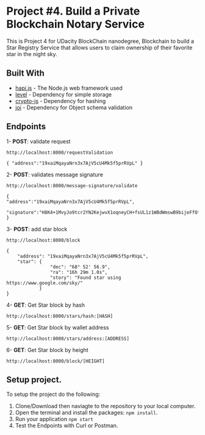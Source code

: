 # Project #4. Build a Private Blockchain Notary Service

This is Project 4 for UDacity BlockChain nanodegree, Blockchain to build a Star Registry Service that allows users to claim ownership of their favorite star in the night sky.

## Built With

* [hapi.js](https://hapijs.com/) - The Node.js web framework used
* [level](https://github.com/Level/level) - Dependency for simple storage
* [crypto-js](https://github.com/brix/crypto-js) - Dependency for hashing
* [joi](https://github.com/hapijs/joi) - Dependency for Object schema validation

## Endpoints
1- **POST**: validate request
```
http://localhost:8000/requestValidation
```
```
{ "address":"19xaiMqayaNrn3x7AjV5cU4Mk5f5prRVpL" }
```
2- **POST**: validates message signature
```
http://localhost:8000/message-signature/validate
```
```
{
"address":"19xaiMqayaNrn3x7AjV5cU4Mk5f5prRVpL",
 "signature":"H8K4+1MvyJo9tcr2YN2KejwvX1oqneyCH+fsUL1z1WBdWmswB9bijeFfOfMqK68kQ5RO6ZxhomoXQG3fkLaBl+Q="
}
```
3- **POST**: add star block
```
http://localhost:8000/block
```
```
{
    "address": "19xaiMqayaNrn3x7AjV5cU4Mk5f5prRVpL",
    "star": {
                "dec": "68° 52' 56.9",
                "ra": "16h 29m 1.0s",
                "story": "Found star using https://www.google.com/sky/"
            }
}
```
4- **GET**: Get Star block by hash
```
http://localhost:8000/stars/hash:[HASH]
```
5- **GET**: Get Star block by wallet address
```
http://localhost:8000/stars/address:[ADDRESS]
```
6- **GET**: Get Star block by height
```
http://localhost:8000/block/[HEIGHT]
```

## Setup project.

To setup the project do the following:
1. Clone/Download then naviagte to the repository to your local computer.
2. Open the terminal and install the packages: `npm install`.
3. Run your application `npm start`
4. Test the Endpoints with Curl or Postman.